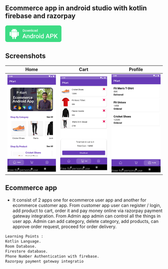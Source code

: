## Ecommerce app in android studio with kotlin firebase and razorpay

<a id="raw-url" href="apk/PKart.apk?raw=true"><img src="img/download.svg"  width="180" height=auto>
</a>

## Screenshots

|                                       Home           |                            Cart                          |                            Profile                      |
| :------------------------------------------------------------------: | :-----------------------------------------------------------------: | :------------------------------------------------------------------: |
| <img src="img/1.png" width=272 height=auto>  | <img src="img/2.png" width=272 height=auto> |  <img src="img/3.png" width=272 height=auto>  |


## Ecommerce app

- It consist of 2 apps one for ecommerce user app and another for ecommerce customer app.
From customer app user can register / login, add product to cart, order it and pay money online via razorpay payment gateway integration.
From Admin app admin can control all the things in user app.
Admin can add category, delete category, add products, can approve order request, proceed for order delivery.


```
Learning Points : 
Kotlin Language.
Room Database.
Firestore database.
Phone Number Authentication with firebase.
Razorpay payment gateway integratio
```

